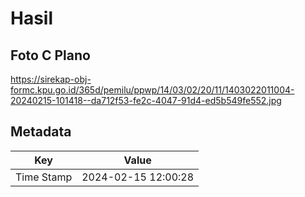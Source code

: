 # Hasil

## Foto C Plano

https://sirekap-obj-formc.kpu.go.id/365d/pemilu/ppwp/14/03/02/20/11/1403022011004-20240215-101418--da712f53-fe2c-4047-91d4-ed5b549fe552.jpg


## Metadata

| Key        | Value               |
| ---------- | ------------------- |
| Time Stamp | 2024-02-15 12:00:28 |



